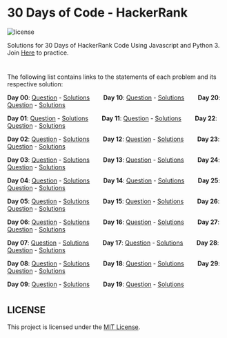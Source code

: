 # 30 Days of Code - HackerRank

![license](https://img.shields.io/github/license/AlexJCM/30-days-of-code)

Solutions for 30 Days of HackerRank Code Using Javascript and Python 3. Join [Here](https://www.hackerrank.com/domains/tutorials/30-days-of-code) to practice.

#

The following list contains links to the statements of each problem and its respective solution:

**Day 00**: [Question](https://www.hackerrank.com/challenges/30-hello-world/problem) - [Solutions](https://github.com/AlexJCM/30-days-of-code/tree/master/Day%2000%20-%20Hello%2C%20World) &nbsp;&nbsp;&nbsp;&nbsp;&nbsp;&nbsp;
**Day 10**: [Question](https://www.hackerrank.com/challenges/30-binary-numbers/problem) - [Solutions](https://github.com/AlexJCM/30-days-of-code/tree/master/Day%2010%20-%20Binary%20Numbers) &nbsp;&nbsp;&nbsp;&nbsp;&nbsp;&nbsp;
**Day 20**: [Question](https://www.hackerrank.com/challenges/30-sorting) - [Solutions](https://github.com/AlexJCM/30-days-of-code/tree/master/Day%2020%20-%20Sorting) &nbsp;&nbsp;&nbsp;&nbsp;&nbsp;&nbsp;

**Day 01**: [Question](https://www.hackerrank.com/challenges/30-data-types/problem) - [Solutions](https://github.com/AlexJCM/30-days-of-code/tree/master/Day%2001%20-%20Data%20Types) &nbsp;&nbsp;&nbsp;&nbsp;&nbsp;&nbsp;
**Day 11**: [Question](https://www.hackerrank.com/challenges/30-2d-arrays/problem) - [Solutions](https://github.com/AlexJCM/30-days-of-code/tree/master/Day%2011%20-%202D%20Arrays) &nbsp;&nbsp;&nbsp;&nbsp;&nbsp;&nbsp;
**Day 22**: [Question](https://www.hackerrank.com/challenges/30-binary-search-trees) - [Solutions](https://github.com/AlexJCM/30-days-of-code/tree/master/Day%2022%20-%20Binary%20Search%20Trees) &nbsp;&nbsp;&nbsp;&nbsp;&nbsp;&nbsp;

**Day 02**: [Question](https://www.hackerrank.com/challenges/30-operators/problem) - [Solutions](https://github.com/AlexJCM/30-days-of-code/tree/master/Day%2002%20-%20Operators) &nbsp;&nbsp;&nbsp;&nbsp;&nbsp;&nbsp;
**Day 12**: [Question](https://www.hackerrank.com/challenges/30-inheritance/problem) - [Solutions](https://github.com/AlexJCM/30-days-of-code/tree/master/Day%2012%20-%20Inherantce) &nbsp;&nbsp;&nbsp;&nbsp;&nbsp;&nbsp;
**Day 23**: [Question](https://www.hackerrank.com/challenges/30-binary-trees/problem) - [Solutions](https://github.com/AlexJCM/30-days-of-code/tree/master/Day%2023%20-%20BST%20Level-Order%20Traversal) &nbsp;&nbsp;&nbsp;&nbsp;&nbsp;&nbsp;

**Day 03**: [Question](https://www.hackerrank.com/challenges/30-conditional-statements/problem) - [Solutions](https://github.com/AlexJCM/30-days-of-code/tree/master/Day%2003%20-%20Intro%20to%20Conditional%20Statements) &nbsp;&nbsp;&nbsp;&nbsp;&nbsp;&nbsp;
**Day 13**: [Question](https://www.hackerrank.com/challenges/30-abstract-classes) - [Solutions](https://github.com/AlexJCM/30-days-of-code/tree/master/Day%2013%20-%20Abstract%20Classes) &nbsp;&nbsp;&nbsp;&nbsp;&nbsp;&nbsp;
**Day 24**: [Question](https://www.hackerrank.com/challenges/30-linked-list-deletion/problem) - [Solutions](https://github.com/AlexJCM/30-days-of-code/tree/master/Day%2024%20-%20More%20Linked%20Lists) &nbsp;&nbsp;&nbsp;&nbsp;&nbsp;&nbsp;

**Day 04**: [Question](https://www.hackerrank.com/challenges/30-class-vs-instance/problem) - [Solutions](https://github.com/AlexJCM/30-days-of-code/tree/master/Day%2004%20-%20Class%20vs.%20Instance) &nbsp;&nbsp;&nbsp;&nbsp;&nbsp;&nbsp;
**Day 14**: [Question](https://www.hackerrank.com/challenges/30-scope/problem) - [Solutions](https://github.com/AlexJCM/30-days-of-code/tree/master/Day%2014%20-%20Scope) &nbsp;&nbsp;&nbsp;&nbsp;&nbsp;&nbsp;
**Day 25**: [Question](https://www.hackerrank.com/challenges/30-running-time-and-complexity/problem) - [Solutions](https://github.com/AlexJCM/30-days-of-code/tree/master/Day%2025%20-%20Running%20Time%20and%20Complexity) &nbsp;&nbsp;&nbsp;&nbsp;&nbsp;&nbsp;

**Day 05**: [Question](https://www.hackerrank.com/challenges/30-loops/problem) - [Solutions](https://github.com/AlexJCM/30-days-of-code/tree/master/Day%2005%20-%20Loops) &nbsp;&nbsp;&nbsp;&nbsp;&nbsp;&nbsp;
**Day 15**: [Question](https://www.hackerrank.com/challenges/30-linked-list) - [Solutions](https://github.com/AlexJCM/30-days-of-code/tree/master/Day%2015%20-%20Linked%20List) &nbsp;&nbsp;&nbsp;&nbsp;&nbsp;&nbsp;
**Day 26**: [Question](https://www.hackerrank.com/challenges/30-nested-logic/problem) - [Solutions](https://github.com/AlexJCM/30-days-of-code/tree/master/Day%2026%20-%20Nested%20Logic) &nbsp;&nbsp;&nbsp;&nbsp;&nbsp;&nbsp;

**Day 06**: [Question](https://www.hackerrank.com/challenges/30-review-loop/problem) - [Solutions](https://github.com/AlexJCM/30-days-of-code/tree/master/Day%2006%20-%20Let's%20Review) &nbsp;&nbsp;&nbsp;&nbsp;&nbsp;&nbsp;
**Day 16**: [Question](https://www.hackerrank.com/challenges/30-exceptions-string-to-integer) - [Solutions](https://github.com/AlexJCM/30-days-of-code/tree/master/Day%2016%20-%20Exceptions%20-%20String%20to%20Integer) &nbsp;&nbsp;&nbsp;&nbsp;&nbsp;&nbsp;
**Day 27**: [Question](https://www.hackerrank.com/challenges/30-testing/problem) - [Solutions](https://github.com/AlexJCM/30-days-of-code/tree/master/Day%2027%20-%20Testing) &nbsp;&nbsp;&nbsp;&nbsp;&nbsp;&nbsp;

**Day 07**: [Question](https://www.hackerrank.com/challenges/30-arrays/problem) - [Solutions](https://github.com/AlexJCM/30-days-of-code/tree/master/Day%2007%20-%20Arrays) &nbsp;&nbsp;&nbsp;&nbsp;&nbsp;&nbsp;
**Day 17**: [Question](https://www.hackerrank.com/challenges/30-more-exceptions) - [Solutions](https://github.com/AlexJCM/30-days-of-code/tree/master/Day%2017%20-%20More%20Exceptions) &nbsp;&nbsp;&nbsp;&nbsp;&nbsp;&nbsp;
**Day 28**: [Question](https://www.hackerrank.com/challenges/30-regex-patterns/problem) - [Solutions](https://github.com/AlexJCM/30-days-of-code/tree/master/Day%2028%20-%20RegEx%2C%20Patterns%2C%20and%20Intro%20to%20Databases) &nbsp;&nbsp;&nbsp;&nbsp;&nbsp;&nbsp;

**Day 08**: [Question](https://www.hackerrank.com/challenges/30-dictionaries-and-maps/problem) - [Solutions](https://github.com/AlexJCM/30-days-of-code/tree/master/Day%2008%20-%20Dictionaries%20and%20maps) &nbsp;&nbsp;&nbsp;&nbsp;&nbsp;&nbsp;
**Day 18**: [Question](https://www.hackerrank.com/challenges/30-queues-stacks) - [Solutions](https://github.com/AlexJCM/30-days-of-code/tree/master/Day%2018%20-%20Queues%20and%20Stacks) &nbsp;&nbsp;&nbsp;&nbsp;&nbsp;&nbsp;
**Day 29**: [Question](https://www.hackerrank.com/challenges/30-bitwise-and/problem) - [Solutions](https://github.com/AlexJCM/30-days-of-code/tree/master/Day%2029%20-%20Bitwise%20AND) &nbsp;&nbsp;&nbsp;&nbsp;&nbsp;&nbsp;

**Day 09**: [Question](https://www.hackerrank.com/challenges/30-recursion/problem) - [Solutions](https://github.com/AlexJCM/30-days-of-code/tree/master/Day%2009%20-%20Recursion) &nbsp;&nbsp;&nbsp;&nbsp;&nbsp;&nbsp;
**Day 19**: [Question](https://www.hackerrank.com/challenges/30-interfaces/problem) - [Solutions](https://github.com/AlexJCM/30-days-of-code/tree/master/Day%2010%20-%20Interfaces) &nbsp;&nbsp;&nbsp;&nbsp;&nbsp;&nbsp;

#

## LICENSE

This project is licensed under the [MIT License](https://github.com/AlexJCM/30-days-of-code/blob/master/LICENSE).
